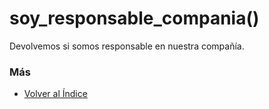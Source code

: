# soy_responsable_compania()

Devolvemos si somos responsable en nuestra compañía. 

### Más

  * [Volver al Índice](./index.md)
